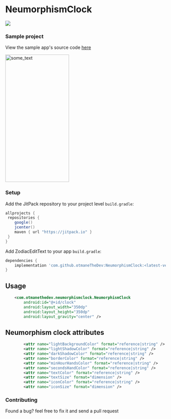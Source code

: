 # NeumorphismClock
[![](https://jitpack.io/v/otmaneTheDev/NeumorphismClock.svg)](https://jitpack.io/#otmaneTheDev/NeumorphismClock)

### Sample project
View the sample app's source code [here](https://github.com/otmaneTheDev/NeumorphismClock/tree/master/app)

<img src="https://github.com/otmaneTheDev/NeumorphismClock/blob/master/images/neumorphismclock_light.png" width="200" height="400" alt="some_text">

### Setup

Add the JitPack repository to your project level `build.gradle`:
```groovy
allprojects {
 repositories {
    google()
    jcenter()
    maven { url "https://jitpack.io" }
 }
}

```
Add ZodiacEditText to your app `build.gradle`:
```groovy
dependencies {
    implementation 'com.github.otmaneTheDev:NeumorphismClock:<latest-version>'
}
```

## Usage
```xml
    <com.otmanethedev.neumorphismclock.NeumorphismClock
        android:id="@+id/clock"
        android:layout_width="350dp"
        android:layout_height="350dp"
        android:layout_gravity="center" />
```

## Neumorphism clock attributes

```xml
        <attr name="lightBackgroundColor" format="reference|string" />
        <attr name="lightShadowColor" format="reference|string" />
        <attr name="darkShadowColor" format="reference|string" />
        <attr name="borderColor" format="reference|string" />
        <attr name="minHourHandsColor" format="reference|string" />
        <attr name="secondsHandColor" format="reference|string" />
        <attr name="textColor" format="reference|string" />
        <attr name="textSize" format="dimension" />
        <attr name="iconColor" format="reference|string" />
        <attr name="iconSize" format="dimension" />
```
### Contributing

Found a bug? feel free to fix it and send a pull request
